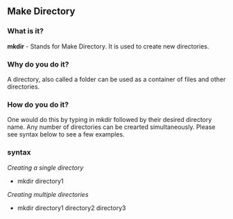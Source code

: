 
## Make Directory

### What is it?
**mkdir** - Stands for Make Directory. It is used to create new directories. 
### Why do you do it?
A directory, also called a folder can be used as a container of files and other directories.
### How do you do it?
One would do this by typing in mkdir followed by their desired directory name. Any number of directories can be crearted simultaneously. Please see syntax below to see a few examples.
### syntax 
*Creating a single directory*
* mkdir directory1

*Creating multiple directories*
* mkdir directory1 directory2 directory3
